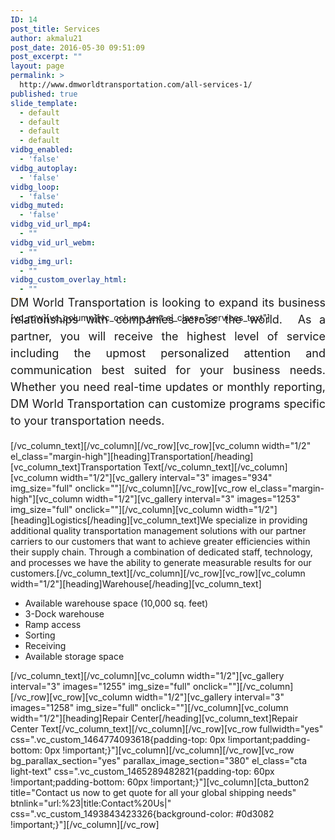 ```yaml
---
ID: 14
post_title: Services
author: akmalu21
post_date: 2016-05-30 09:51:09
post_excerpt: ""
layout: page
permalink: >
  http://www.dmworldtransportation.com/all-services-1/
published: true
slide_template:
  - default
  - default
  - default
  - default
vidbg_enabled:
  - 'false'
vidbg_autoplay:
  - 'false'
vidbg_loop:
  - 'false'
vidbg_muted:
  - 'false'
vidbg_vid_url_mp4:
  - ""
vidbg_vid_url_webm:
  - ""
vidbg_img_url:
  - ""
vidbg_custom_overlay_html:
  - ""
---
```

[vc_row][vc_column][vc_column_text el_class="services_text"]
<p style="font-size: large; text-align: justify; margin-top: -60px; line-height: 1.5;">DM World Transportation is looking to expand its business relationships with companies across the world.  As a partner, you will receive the highest level of service including the upmost personalized attention and communication best suited for your business needs. Whether you need real-time updates or monthly reporting, DM World Transportation can customize programs specific to your transportation needs.</p>
[/vc_column_text][/vc_column][/vc_row][vc_row][vc_column width="1/2" el_class="margin-high"][heading]Transportation[/heading][vc_column_text]Transportation Text[/vc_column_text][/vc_column][vc_column width="1/2"][vc_gallery interval="3" images="934" img_size="full" onclick=""][/vc_column][/vc_row][vc_row el_class="margin-high"][vc_column width="1/2"][vc_gallery interval="3" images="1253" img_size="full" onclick=""][/vc_column][vc_column width="1/2"][heading]Logistics[/heading][vc_column_text]We specialize in providing additional quality transportation management solutions with our partner carriers to our customers that want to achieve greater efficiencies within their supply chain. Through a combination of dedicated staff, technology, and processes we have the ability to generate measurable results for our customers.[/vc_column_text][/vc_column][/vc_row][vc_row][vc_column width="1/2"][heading]Warehouse[/heading][vc_column_text]
<ul>
 	<li>Available warehouse space (10,000 sq. feet)</li>
 	<li>3-Dock warehouse</li>
 	<li>Ramp access</li>
 	<li>Sorting</li>
 	<li>Receiving</li>
 	<li>Available storage space</li>
</ul>
[/vc_column_text][/vc_column][vc_column width="1/2"][vc_gallery interval="3" images="1255" img_size="full" onclick=""][/vc_column][/vc_row][vc_row][vc_column width="1/2"][vc_gallery interval="3" images="1258" img_size="full" onclick=""][/vc_column][vc_column width="1/2"][heading]Repair Center[/heading][vc_column_text]Repair Center Text[/vc_column_text][/vc_column][/vc_row][vc_row fullwidth="yes" css=".vc_custom_1464774093618{padding-top: 0px !important;padding-bottom: 0px !important;}"][vc_column][/vc_column][/vc_row][vc_row bg_parallax_section="yes" parallax_image_section="380" el_class="cta light-text" css=".vc_custom_1465289482821{padding-top: 60px !important;padding-bottom: 60px !important;}"][vc_column][cta_button2 title="Contact us now to get quote for all your global shipping needs" btnlink="url:%23|title:Contact%20Us|" css=".vc_custom_1493843423326{background-color: #0d3082 !important;}"][/vc_column][/vc_row]